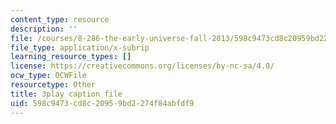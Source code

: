 ```yaml
---
content_type: resource
description: ''
file: /courses/8-286-the-early-universe-fall-2013/598c9473cd8c20959bd2274f84abfdf9_RgScJ20EnW8.srt
file_type: application/x-subrip
learning_resource_types: []
license: https://creativecommons.org/licenses/by-nc-sa/4.0/
ocw_type: OCWFile
resourcetype: Other
title: 3play caption file
uid: 598c9473-cd8c-2095-9bd2-274f84abfdf9
---
```

